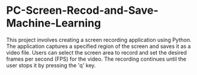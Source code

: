 # PC-Screen-Recod-and-Save-Machine-Learning
This project involves creating a screen recording application using Python. The application captures a specified region of the screen and saves it as a video file. Users can select the screen area to record and set the desired frames per second (FPS) for the video. The recording continues until the user stops it by pressing the 'q' key.

